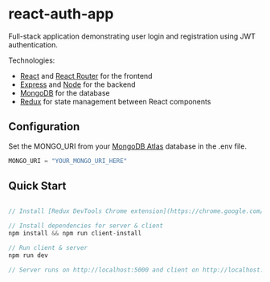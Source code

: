 # react-auth-app

Full-stack application demonstrating user login and registration using JWT authentication.

Technologies:

- [React](https://reactjs.org) and [React Router](https://reacttraining.com/react-router/) for the frontend
- [Express](http://expressjs.com/) and [Node](https://nodejs.org/en/) for the backend
- [MongoDB](https://www.mongodb.com/) for the database
- [Redux](https://redux.js.org/basics/usagewithreact) for state management between React components

## Configuration

Set the MONGO_URI from your [MongoDB Atlas](https://www.mongodb.com/cloud/atlas) database in the .env file.

```javascript
MONGO_URI = "YOUR_MONGO_URI_HERE"
```

## Quick Start

```javascript

// Install [Redux DevTools Chrome extension](https://chrome.google.com/webstore/detail/redux-devtools/lmhkpmbekcpmknklioeibfkpmmfibljd?utm_source=chrome-ntp-icon). It is recommended to use Google Chrome as your development browser for this project and you will need to have the above extension installed to be able to run the project locally. It is recommended for any extension as it makes it easy to debug Redux logic.

// Install dependencies for server & client
npm install && npm run client-install

// Run client & server
npm run dev

// Server runs on http://localhost:5000 and client on http://localhost:3000 by default
```
